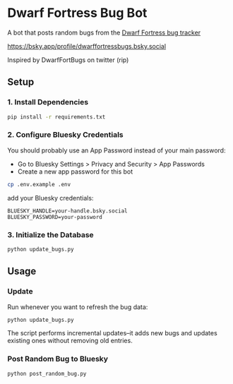 # Dwarf Fortress Bug Bot
A bot that posts random bugs from the [Dwarf Fortress bug tracker](https://dwarffortressbugtracker.com)

https://bsky.app/profile/dwarffortressbugs.bsky.social

Inspired by DwarfFortBugs on twitter (rip)

## Setup

### 1. Install Dependencies
```bash
pip install -r requirements.txt
```

### 2. Configure Bluesky Credentials
You should probably use an App Password instead of your main password:
- Go to Bluesky Settings > Privacy and Security > App Passwords
- Create a new app password for this bot

```bash
cp .env.example .env
```

add your Bluesky credentials:
```
BLUESKY_HANDLE=your-handle.bsky.social
BLUESKY_PASSWORD=your-password
```


### 3. Initialize the Database
```bash
python update_bugs.py
```

## Usage

### Update
Run whenever you want to refresh the bug data:
```bash
python update_bugs.py
```

The script performs incremental updates–it adds new bugs and updates existing ones without removing old entries.

### Post Random Bug to Bluesky
```bash
python post_random_bug.py
```
